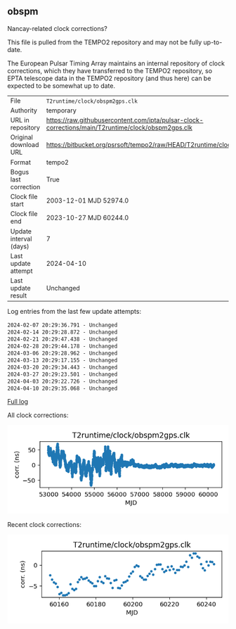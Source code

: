
## obspm

Nancay-related clock corrections?

This file is pulled from the TEMPO2 repository and may not be fully
up-to-date.

The European Pulsar Timing Array maintains an internal repository
of clock corrections, which they have transferred to the TEMPO2
repository, so  EPTA telescope data in the TEMPO2 repository (and
thus here) can be expected to be somewhat up to date.

|     |     |
|:--- |:--- |
| File | `T2runtime/clock/obspm2gps.clk` |
| Authority | temporary |
| URL in repository | <https://raw.githubusercontent.com/ipta/pulsar-clock-corrections/main/T2runtime/clock/obspm2gps.clk> |
| Original download URL | <https://bitbucket.org/psrsoft/tempo2/raw/HEAD/T2runtime/clock/obspm2gps.clk> |
| Format | tempo2 |
| Bogus last correction | True |
| Clock file start | 2003-12-01 MJD 52974.0 |
| Clock file end | 2023-10-27 MJD 60244.0 |
| Update interval (days) | 7 |
| Last update attempt | 2024-04-10 |
| Last update result | Unchanged |

Log entries from the last few update attempts:
```
2024-02-07 20:29:36.791 - Unchanged
2024-02-14 20:29:28.872 - Unchanged
2024-02-21 20:29:47.438 - Unchanged
2024-02-28 20:29:44.178 - Unchanged
2024-03-06 20:29:28.962 - Unchanged
2024-03-13 20:29:17.155 - Unchanged
2024-03-20 20:29:34.443 - Unchanged
2024-03-27 20:29:23.501 - Unchanged
2024-04-03 20:29:22.726 - Unchanged
2024-04-10 20:29:35.068 - Unchanged
```
[Full log](https://raw.githubusercontent.com/ipta/pulsar-clock-corrections/main/log/T2runtime/clock/obspm2gps.clk.log)


All clock corrections:

![plot of all clock corrections](obspm2gps.clk.png "All corrections")

Recent clock corrections:

![plot of recent clock corrections](obspm2gps.clk.short.png "Recent corrections")

